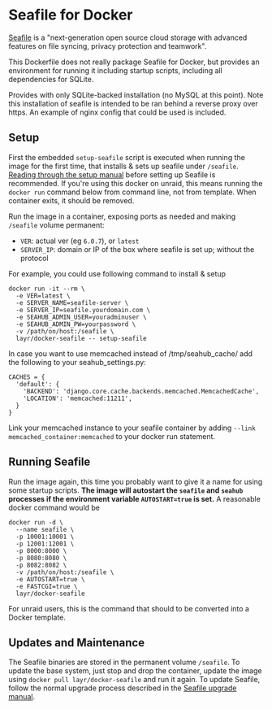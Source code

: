 # Seafile for Docker

[Seafile](http://www.seafile.com/) is a "next-generation open source cloud storage
with advanced features on file syncing, privacy protection and teamwork".

This Dockerfile does not really package Seafile for Docker, but provides an environment
for running it including startup scripts, including all dependencies for SQLite.

Provides with only SQLite-backed installation (no MySQL at this point).
Note this installation of seafile is intended to be ran behind a reverse proxy over https.
An example of nginx config that could be used is included.

## Setup

First the embedded `setup-seafile` script is executed when running the image for the
first time, that installs & sets up seafile under `/seafile`.
[Reading through the setup manual](https://github.com/haiwen/seafile/wiki/Download-and-setup-seafile-server)
before setting up Seafile is recommended.
If you're using this docker on unraid, this means running the `docker run` command
below from command line, not from template. When container exits, it should be removed.

Run the image in a container, exposing ports as needed and making `/seafile` volume permanent:

* `VER`: actual ver (eg `6.0.7`), or `latest`
* `SERVER_IP`: domain or IP of the box where seafile is set up; without the protocol

For example, you could use following command to install & setup

    docker run -it --rm \
      -e VER=latest \
      -e SERVER_NAME=seafile-server \
      -e SERVER_IP=seafile.yourdomain.com \
      -e SEAHUB_ADMIN_USER=youradminuser \
      -e SEAHUB_ADMIN_PW=yourpassword \
      -v /path/on/host:/seafile \
      layr/docker-seafile -- setup-seafile

In case you want to use memcached instead of /tmp/seahub_cache/ add the following to
your seahub_settings.py:

    CACHES = {
      'default': {
        'BACKEND': 'django.core.cache.backends.memcached.MemcachedCache',
        'LOCATION': 'memcached:11211',
      }
    }

Link your memcached instance to your seafile container by adding
`--link memcached_container:memcached` to your docker run statement.

## Running Seafile

Run the image again, this time you probably want to give it a name for using some
startup scripts.
**The image will autostart the `seafile` and `seahub` processes if the environment
variable `AUTOSTART=true` is set.** A reasonable docker command would be

    docker run -d \
      --name seafile \
      -p 10001:10001 \
      -p 12001:12001 \
      -p 8000:8000 \
      -p 8080:8080 \
      -p 8082:8082 \
      -v /path/on/host:/seafile \
      -e AUTOSTART=true \
      -e FASTCGI=true \
      layr/docker-seafile

For unraid users, this is the command that should to be converted into a Docker template.

## Updates and Maintenance

The Seafile binaries are stored in the permanent volume `/seafile`. To update the
base system, just stop and drop the container, update the image using
`docker pull layr/docker-seafile` and run it again. To update Seafile, follow the normal
upgrade process described in the [Seafile upgrade manual](https://github.com/haiwen/seafile/wiki/Upgrading-Seafile-Server).

